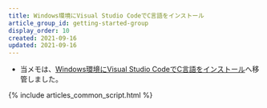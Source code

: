```yaml
---
title: Windows環境にVisual Studio CodeでC言語をインストール
article_group_id: getting-started-group
display_order: 10
created: 2021-09-16
updated: 2021-09-16
---
```

- 当メモは、[Windows環境にVisual Studio CodeでC言語をインストール](https://thinktwice.tech/it/c/install_in_windows_with_visual_studio_code/)へ移管しました。

{% include articles_common_script.html %}
